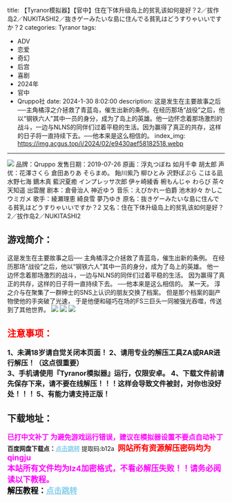 title: 【Tyranor模拟器】【官中】住在下体升级岛上的贫乳该如何是好？2／拔作岛2／NUKITASHI2／抜きゲーみたいな島に住んでる貧乳はどうすりゃいいですか？2
categories: Tyranor
tags:
- ADV
- 恋爱
- 奇幻
- 后宫
- 喜剧
- 2024年
- 官中
- Qruppo社
date: 2024-1-30 8:02:00
description: 这是发生在主要故事之后──主角橘淳之介拯救了青蓝岛，催生出新的条例。在经历那场“战役”之后，他以“钢铁六人”其中一员的身分，成为了岛上的英雄。他一边怀念着那场激烈的战斗，一边与NLNS的同伴们过着平稳的生活。因为赢得了真正的共存，这样的日子将一直持续下去。──他本来是这么相信的。
index_img: https://img.acgus.top/i/2024/02/e9430aef58182518.webp
---
![](https://img.acgus.top/i/2024/02/e9430aef58182518.webp)
品牌：Qruppo
发售日期：2019-07-26
原画：浮丸つぼね 如月千幸 胡太郎
声优：花澤さくら 倉田ありあ そらまめ。 飴川紫乃 柳ひとみ 沢野ぽぷら こはる凪 水野七海 鏑木真 藍沢夏癒 インプレッサ次郎 伊ヶ崎綾香 椨もんじゃ わらび 茶々 天知遥 出雲醒
剧本：倉骨治人 神近ゆう
音乐：えびかれー伯爵 池木紗々 かしこ ウミガメ
歌手：綾瀬理恵 綺良雪 夢乃ゆき
原名：抜きゲーみたいな島に住んでる貧乳はどうすりゃいいですか？2
又名：住在下体升级岛上的贫乳该如何是好？2／拔作岛2／NUKITASHI2

## 游戏简介：
这是发生在主要故事之后──
主角橘淳之介拯救了青蓝岛，催生出新的条例。
在经历那场“战役”之后，他以“钢铁六人”其中一员的身分，成为了岛上的英雄。
他一边怀念着那场激烈的战斗，一边与NLNS的同伴们过着平稳的生活。
因为赢得了真正的共存，这样的日子将一直持续下去。
──他本来是这么相信的。
某一天。
淳之介与在聚集了一群绅士的SNS上认识的朋友交换了档案。
但是那个档案的副产物使他的手突破了光速，
于是他便和碰巧在场的FS三巨头一同被强光吞噬，传送到了其他世界。
![](https://img.acgus.top/i/2024/02/aff91432c3182527.webp)
![](https://img.acgus.top/i/2024/02/691ad04a54182524.webp)
![](https://img.acgus.top/i/2024/02/1c44987a2a182521.webp)







## <font color=#FF0000 >注意事项：</font>
<font size=3><b>1、未满18岁请自觉关闭本页面！
2、请用专业的解压工具ZA或RAR进行解压！（这点很重要）           
3、手机请使用『Tyranor模拟器』运行，仅限安卓。
4、下载文件前请先保存下来，请不要在线解压！！！这样会导致文件被封，对你也没好处！！！
5、有能力请支持正版！</b></font>

## 下载地址：
<font color=#FF00FF size=3><b>已打中文补丁</b></font>
<font color=#FF00FF size=3>**为避免游戏运行错误，建议在模拟器设置不要点自动补丁**</font>
<b>百度网盘下载点：</b><a href="https://pan.baidu.com/s/1eXHZt77zXzgfecHhXJG0Cg?pwd=b12a" style="color: #87CEEB;"><b>点击跳转</b></a> 提取码:b12a
<a style="padding: 0" href="https://post.qingju.org/AD/"><img style="max-width:100%" src="https://img.acgus.top/i/2024/07/478f689b8021d8d499ab43d21acf137a.gif" alt=""></a>
<b><font color=#FF0000 size=4>网站所有资源解压密码均为</b></font><b><font color=#FF00FF size=4>qingju</font><font color=#FF0000 ></font></b><br><b><font color=#FF00FF size=4>本站所有文件均为lz4加密格式，不看必解压失败！！请务必阅读以下教程。</b></font><br><b><font color=#000 size=4>解压教程：</b><a href="https://post.qingju.org/tutorial/000/" style="color: #87CEEB;"><b>点击跳转</b></a>